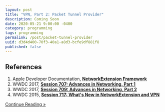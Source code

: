 ```yaml
---
layout: post
title: "VPN, Part 2: Packet Tunnel Provider"
description: Coming Soon
date: 2020-05-21 9:00:00 -0400
category: programming
tags: programming
permalink: /post/packet-tunnel-provider
uuid: d3d4d400-70f3-40a1-a8d3-bcfe9df881f8
published: false
---
```



<!-- TBD: Connection to server (we need to define a protocol for authorization) -->
<!-- TBD: here is how to pass password using App Groups and shared Keychain -->

<div class="References" markdown="1">

## References

1. Apple Developer Documentation, [**NetworkExtension Framework**](https://developer.apple.com/documentation/networkextension)
2. WWDC 2017, [**Session 707: Advances in Networking, Part 1**](https://developer.apple.com/videos/play/wwdc2017/707)
3. WWDC 2017, [**Session 709: Advances in Networking, Part 2**](https://developer.apple.com/videos/play/wwdc2017/709/)
4. WWDC 2015, [**Session 717: What's New in NetworkExtension and VPN**](https://developer.apple.com/videos/wwdc/2015/?id=717)

</div>

<div class="Any-vertInsets">
<a href="{{ site.url }}/post/vpn-server">
  <div class="PrimaryButton">
    Continue Reading »
  </div>
</a>
</div>
